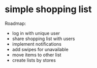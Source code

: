 # simple shopping list

Roadmap:
- log in with unique user
- share shopping list with users
- implement notifications
- add swipes for unavailable
- move items to other list
- create lists by stores